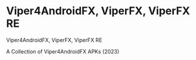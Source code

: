 # Viper4AndroidFX, ViperFX, ViperFX RE

Viper4AndroidFX, ViperFX, ViperFX RE

A Collection of Viper4AndroidFX APKs (2023)
